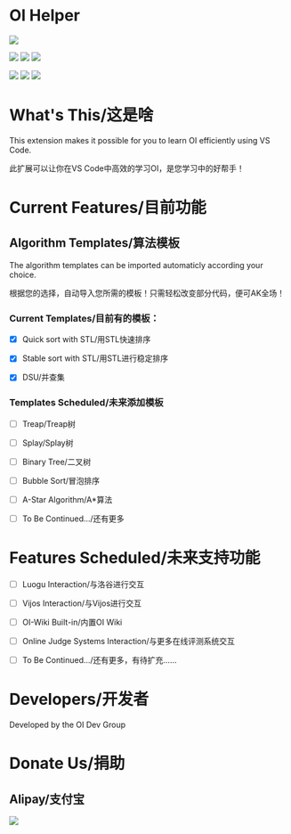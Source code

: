 # OI Helper

![](https://i.loli.net/2020/07/28/m1Y98c7l4Xw3nBZ.png)

![](https://img.shields.io/github/languages/count/oi-dev-group/OI-Helper?style=for-the-badge) ![](https://img.shields.io/github/languages/top/oi-dev-group/OI-Helper?style=for-the-badge) ![](https://img.shields.io/github/license/oi-dev-group/OI-helper?style=for-the-badge) 

![](https://img.shields.io/github/followers/oi-dev-group?style=social) ![](https://img.shields.io/github/forks/oi-dev-group/OI-Helper?style=social) ![](https://img.shields.io/github/stars/oi-dev-group/OI-Helper?style=social) 

# What's This/这是啥

This extension makes it possible for you to learn OI efficiently using VS Code.

此扩展可以让你在VS Code中高效的学习OI，是您学习中的好帮手！

# Current Features/目前功能

## Algorithm Templates/算法模板

The algorithm templates can be imported automaticly according your choice.

根据您的选择，自动导入您所需的模板！只需轻松改变部分代码，便可AK全场！

### Current Templates/目前有的模板：

- [x] Quick sort with STL/用STL快速排序

- [x] Stable sort with STL/用STL进行稳定排序

- [x] DSU/并查集

### Templates Scheduled/未来添加模板

- [ ] Treap/Treap树

- [ ] Splay/Splay树

- [ ] Binary Tree/二叉树

- [ ] Bubble Sort/冒泡排序

- [ ] A-Star Algorithm/A*算法

- [ ] To Be Continued.../还有更多

# Features Scheduled/未来支持功能

- [ ] Luogu Interaction/与洛谷进行交互

- [ ] Vijos Interaction/与Vijos进行交互

- [ ] OI-Wiki Built-in/内置OI Wiki

- [ ] Online Judge Systems Interaction/与更多在线评测系统交互

- [ ] To Be Continued.../还有更多，有待扩充……

# Developers/开发者

Developed by the OI Dev Group

# Donate Us/捐助

## Alipay/支付宝
![](https://www.liziheng.ac.cn/medias/reward/alipay.jpg)
